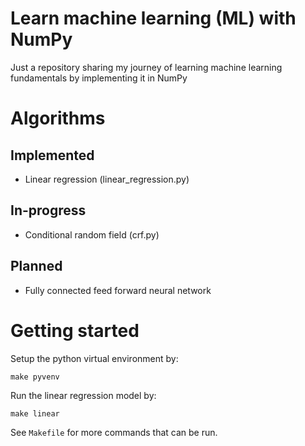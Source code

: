 # Learn machine learning (ML) with NumPy
Just a repository sharing my journey of learning machine learning fundamentals
by implementing it in NumPy

# Algorithms
## Implemented
* Linear regression (linear_regression.py)

## In-progress
* Conditional random field (crf.py)

## Planned
* Fully connected feed forward neural network

# Getting started
Setup the python virtual environment by:
```
make pyvenv
```

Run the linear regression model by:
```
make linear
```

See `Makefile` for more commands that can be run.